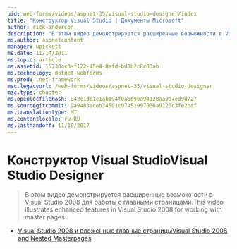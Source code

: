 ```yaml
---
uid: web-forms/videos/aspnet-35/visual-studio-designer/index
title: "Конструктор Visual Studio | Документы Microsoft"
author: rick-anderson
description: "В этом видео демонстрируется расширенные возможности в Visual Studio 2008 для работы с главными страницами."
ms.author: aspnetcontent
manager: wpickett
ms.date: 11/14/2011
ms.topic: article
ms.assetid: 15730cc3-f122-45e4-8afd-bd8b2c8c83ab
ms.technology: dotnet-webforms
ms.prod: .net-framework
msc.legacyurl: /web-forms/videos/aspnet-35/visual-studio-designer
msc.type: chapter
ms.openlocfilehash: 842c1de1c1ab194f0a869ba94128aa9a7ed9d727
ms.sourcegitcommit: 9a9483aceb34591c97451997036a9120c3fe2baf
ms.translationtype: MT
ms.contentlocale: ru-RU
ms.lasthandoff: 11/10/2017
---
```

<a name="visual-studio-designer"></a><span data-ttu-id="508ea-103">Конструктор Visual Studio</span><span class="sxs-lookup"><span data-stu-id="508ea-103">Visual Studio Designer</span></span>
====================
> <span data-ttu-id="508ea-104">В этом видео демонстрируется расширенные возможности в Visual Studio 2008 для работы с главными страницами.</span><span class="sxs-lookup"><span data-stu-id="508ea-104">This video illustrates enhanced features in Visual Studio 2008 for working with master pages.</span></span>


- [<span data-ttu-id="508ea-105">Visual Studio 2008 и вложенные главные страницы</span><span class="sxs-lookup"><span data-stu-id="508ea-105">Visual Studio 2008 and Nested Masterpages</span></span>](visual-studio-2008-and-nested-masterpages.md)
